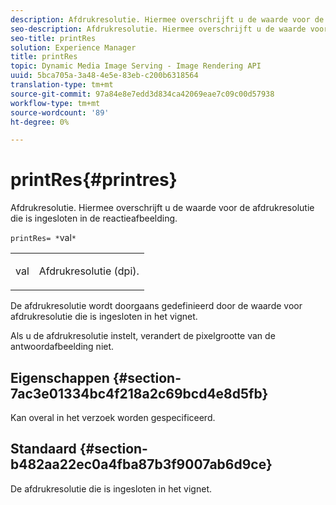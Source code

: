 ```yaml
---
description: Afdrukresolutie. Hiermee overschrijft u de waarde voor de afdrukresolutie die is ingesloten in de reactieafbeelding.
seo-description: Afdrukresolutie. Hiermee overschrijft u de waarde voor de afdrukresolutie die is ingesloten in de reactieafbeelding.
seo-title: printRes
solution: Experience Manager
title: printRes
topic: Dynamic Media Image Serving - Image Rendering API
uuid: 5bca705a-3a48-4e5e-83eb-c200b6318564
translation-type: tm+mt
source-git-commit: 97a84e8e7edd3d834ca42069eae7c09c00d57938
workflow-type: tm+mt
source-wordcount: '89'
ht-degree: 0%

---
```



# printRes{#printres}

Afdrukresolutie. Hiermee overschrijft u de waarde voor de afdrukresolutie die is ingesloten in de reactieafbeelding.

`printRes= *`val`*`

<table id="simpletable_3B5576DD070547538E74D4059B3E8251"> 
 <tr class="strow"> 
  <td class="stentry"> <p><span class="varname"> val</span> </p> </td> 
  <td class="stentry"> <p>Afdrukresolutie (dpi). </p></td> 
 </tr> 
</table>

De afdrukresolutie wordt doorgaans gedefinieerd door de waarde voor afdrukresolutie die is ingesloten in het vignet.

Als u de afdrukresolutie instelt, verandert de pixelgrootte van de antwoordafbeelding niet.

## Eigenschappen {#section-7ac3e01334bc4f218a2c69bcd4e8d5fb}

Kan overal in het verzoek worden gespecificeerd.

## Standaard {#section-b482aa22ec0a4fba87b3f9007ab6d9ce}

De afdrukresolutie die is ingesloten in het vignet.
